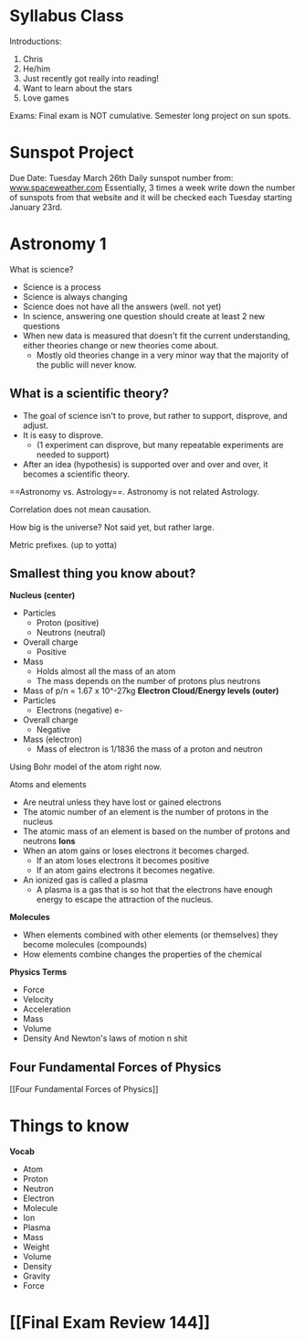 # Syllabus Class

Introductions:
1. Chris
2. He/him
3. Just recently got really into reading!
4. Want to learn about the stars
5. Love games

Exams:
Final exam is NOT cumulative.
Semester long project on sun spots.

# Sunspot Project
Due Date: Tuesday March 26th
Daily sunspot number from: www.spaceweather.com
Essentially, 3 times a week write down the number of sunspots from that website and it will be checked each Tuesday starting January 23rd.

# Astronomy 1
What is science?
- Science is a process
- Science is always changing
- Science does not have all the answers (well. not yet)
- In science, answering one question should create at least 2 new questions
- When new data is measured that doesn't fit the current understanding, either theories change or new theories come about.
	- Mostly old theories change in a very minor way that the majority of the public will never know.

## What is a scientific theory?
- The goal of science isn't to prove, but rather to support, disprove, and adjust.
- It is easy to disprove.
	- (1 experiment can disprove, but many repeatable experiments are needed to support)
- After an idea (hypothesis) is supported over and over and over, it becomes a scientific theory.

==Astronomy vs. Astrology==. Astronomy is not related Astrology.

Correlation does not mean causation. 

How big is the universe? Not said yet, but rather large.

Metric prefixes. (up to yotta)

## Smallest thing you know about? 

**Nucleus (center)**
- Particles
	- Proton (positive)
	- Neutrons (neutral) 
- Overall charge
	- Positive
- Mass
	- Holds almost all the mass of an atom
	- The mass depends on the number of protons plus neutrons
- Mass of p/n = 1.67 x 10^-27kg
**Electron Cloud/Energy levels (outer)**
- Particles
	- Electrons (negative) e-
- Overall charge
	- Negative
- Mass (electron)
	- Mass of electron is 1/1836 the mass of a proton and neutron

Using Bohr model of the atom right now.

Atoms and elements
- Are neutral unless they have lost or gained electrons
- The atomic number of an element is the number of protons in the nucleus
- The atomic mass of an element is based on the number of protons and neutrons
**Ions**
- When an atom gains or loses electrons it becomes charged.
	- If an atom loses electrons it becomes positive
	- If an atom gains electrons it becomes negative.
- An ionized gas is called a plasma
	- A plasma is a gas that is so hot that the electrons have enough energy to escape the attraction of the nucleus.

**Molecules**
- When elements combined with other elements (or themselves) they become molecules (compounds)
- How elements combine changes the properties of the chemical

**Physics Terms**
- Force
- Velocity
- Acceleration
- Mass
- Volume
- Density
And Newton's laws of motion n shit


## Four Fundamental Forces of Physics
[[Four Fundamental Forces of Physics]]

# Things to know
**Vocab**
- Atom
- Proton
- Neutron
- Electron
- Molecule
- Ion
- Plasma
- Mass
- Weight
- Volume
- Density
- Gravity
- Force


# [[Final Exam Review 144]]

